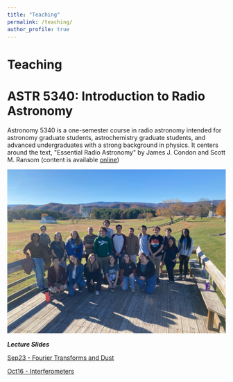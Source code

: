 ```yaml
---
title: "Teaching"
permalink: /teaching/
author_profile: true
---
```


Teaching
======

# ASTR 5340: Introduction to Radio Astronomy

Astronomy 5340 is a one-semester course in radio astronomy intended for astronomy graduate
students, astrochemistry graduate students, and advanced undergraduates with a strong
background in physics. It centers around the text, "Essential Radio Astronomy" by James J. Condon and Scott M. Ransom (content is available [online](https://science.nrao.edu/opportunities/courses/era))


![GBT group](/images/IMG_1223.jpeg)


***Lecture Slides***

[Sep23 - Fourier Transforms and Dust](/files/RadioAstro_Lecture_Sep23.pdf)

[Oct16 - Interferometers](/files/RadioAstro_Lecture_Oct16.pdf)
